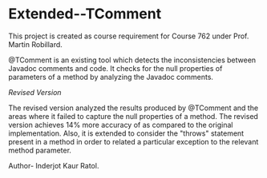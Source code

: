 # Extended--TComment

This project is created as course requirement for Course 762 under Prof. Martin Robillard.

@TComment is an existing tool which detects the inconsistencies between Javadoc comments and code. It checks for the null properties of parameters of a method by analyzing the Javadoc comments. 

*Revised Version*

The revised version analyzed the results produced by @TComment and the areas where it failed to capture the null properties of a method. The revised version achieves 14% more accuracy of as compared to the 
original implementation. Also, it is extended to consider the "throws" statement present in a method in order to related a particular exception to the relevant method parameter.

Author-
Inderjot Kaur Ratol.

